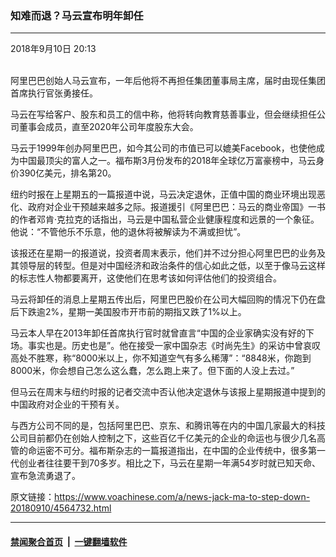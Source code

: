 ### 知难而退？马云宣布明年卸任
------------------------

<div class="published">
 <span class="date" title="中国时间">
  <time datetime="2018-09-10T20:13:49+08:00">
   2018年9月10日 20:13
  </time>
 </span>
</div>
<br/>
<div class="wsw">
 <p>
  阿里巴巴创始人马云宣布，一年后他将不再担任集团董事局主席，届时由现任集团首席执行官张勇接任。
 </p>
 <p>
  马云在写给客户、股东和员工的信中称，他将转向教育慈善事业，但会继续担任公司董事会成员，直至2020年公司年度股东大会。
 </p>
 <p>
  马云于1999年创办阿里巴巴，如今其公司的市值已可以媲美Facebook，也使他成为中国最顶尖的富人之一。福布斯3月份发布的2018年全球亿万富豪榜中，马云身价390亿美元，排名第20。
 </p>
 <p>
  纽约时报在上星期五的一篇报道中说，马云决定退休，正值中国的商业环境出现恶化、政府对企业干预越来越多之际。报道援引《阿里巴巴：马云的商业帝国》一书的作者邓肯·克拉克的话指出，马云是中国私营企业健康程度和远景的一个象征。他说：“不管他乐不乐意，他的退休将被解读为不满或担忧”。
 </p>
 <p>
  该报还在星期一的报道说，投资者周末表示，他们并不过分担心阿里巴巴的业务及其领导层的转型。但是对中国经济和政治条件的信心如此之低，以至于像马云这样的标志性人物都要离开，这使他们在思考该如何评估他们的投资组合。
 </p>
 <p>
  马云将卸任的消息上星期五传出后，阿里巴巴股价在公司大幅回购的情况下仍在盘后下跌逾2%，星期一美国股市开市前的期指又跌了1%以上。
 </p>
 <p>
  马云本人早在2013年卸任首席执行官时就曾直言“中国的企业家确实没有好的下场。事实也是。历史也是”。他在接受一家中国杂志《时尚先生》的采访中曾哀叹高处不胜寒，称“8000米以上，你不知道空气有多么稀薄”：“8848米，你跑到8000米，你会想自己怎么这么蠢，怎么跑上来了。但下面的人没上去过。”
 </p>
 <p>
  但马云在周末与纽约时报的记者交流中否认他决定退休与该报上星期报道中提到的中国政府对企业的干预有关。
 </p>
 <p>
  与西方公司不同的是，包括阿里巴巴、京东、和腾讯等在内的中国几家最大的科技公司目前都仍在创始人控制之下，这些百亿千亿美元的企业的命运也与很少几名高管的命运密不可分。福布斯杂志的一篇报道指出，在中国的企业传统中，很多第一代创业者往往要干到70多岁。相比之下，马云在星期一年满54岁时就已知天命、宣布急流勇退了。
 </p>
</div>

原文链接：https://www.voachinese.com/a/news-jack-ma-to-step-down-20180910/4564732.html


------------------------
#### [禁闻聚合首页](https://github.com/gfw-breaker/banned-news/blob/master/README.md) &nbsp;|&nbsp;  [一键翻墙软件](https://github.com/gfw-breaker/nogfw/blob/master/README.md)